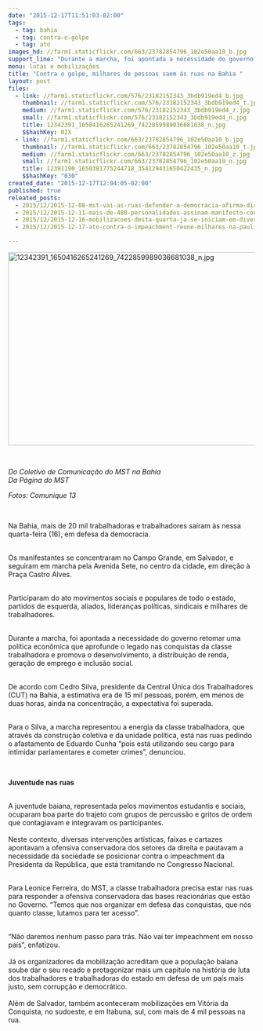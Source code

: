 ```yaml
---
date: "2015-12-17T11:51:03-02:00"
tags:
  - tag: bahia
  - tag: contra-o-golpe
  - tag: ato
images_hd: //farm1.staticflickr.com/663/23782854796_102e50aa10_b.jpg
support_line: "Durante a marcha, foi apontada a necessidade do governo retomar uma política econômica que aprofunde o legado nas conquistas da classe trabalhadora."
menu: lutas e mobilizações
title: "Contra o golpe, milhares de pessoas saem às ruas na Bahia "
layout: post
files:
  - link: //farm1.staticflickr.com/576/23182152343_3bdb919ed4_b.jpg
    thumbnail: //farm1.staticflickr.com/576/23182152343_3bdb919ed4_t.jpg
    medium: //farm1.staticflickr.com/576/23182152343_3bdb919ed4_z.jpg
    small: //farm1.staticflickr.com/576/23182152343_3bdb919ed4_n.jpg
    title: 12342391_1650416265241269_7422859989036681038_n.jpg
    $$hashKey: 02X
  - link: //farm1.staticflickr.com/663/23782854796_102e50aa10_b.jpg
    thumbnail: //farm1.staticflickr.com/663/23782854796_102e50aa10_t.jpg
    medium: //farm1.staticflickr.com/663/23782854796_102e50aa10_z.jpg
    small: //farm1.staticflickr.com/663/23782854796_102e50aa10_n.jpg
    title: 12391190_1650381775244718_354129431650422435_n.jpg
    $$hashKey: "030"
created_date: "2015-12-17T12:04:05-02:00"
published: true
releated_posts:
  - 2015/12/2015-12-08-mst-vai-as-ruas-defender-a-democracia-afirma-dirigente.md
  - 2015/12/2015-12-11-mais-de-480-personalidades-assinam-manifesto-contra-golpe.md
  - 2015/12/2015-12-16-mobilizacoes-desta-quarta-ja-se-iniciam-em-diversas-partes-do-brasil.md
  - 2015/12/2015-12-17-ato-contra-o-impeachment-reune-milhares-na-paulista.md

---
```

<p><img alt="12342391_1650416265241269_7422859989036681038_n.jpg" height="394" src="//farm1.staticflickr.com/576/23182152343_3bdb919ed4_b.jpg" width="700" /></p>

<p>&nbsp;</p>

<p><em>Do Coletivo de Comunica&ccedil;&atilde;o do MST na Bahia<br />
Da P&aacute;gina do MST</em></p>

<p><em>Fotos: Comunique 13</em></p>

<p>&nbsp;</p>

<p>Na Bahia, mais de 20 mil trabalhadoras e trabalhadores sa&iacute;ram &agrave;s nessa quarta-feira (16),&nbsp;em defesa da democracia.&nbsp;</p>

<p><br />
Os manifestantes se concentraram no Campo Grande, em Salvador, e seguiram em marcha pela&nbsp;Avenida Sete, no centro da cidade, em dire&ccedil;&atilde;o &agrave; Pra&ccedil;a Castro Alves.&nbsp;</p>

<p><br />
Participaram do ato movimentos sociais e populares de todo o estado, partidos de esquerda, aliados, lideran&ccedil;as pol&iacute;ticas, sindicais e milhares de trabalhadores.&nbsp;</p>

<p><br />
Durante a marcha, foi apontada a necessidade do governo retomar uma pol&iacute;tica econ&ocirc;mica que aprofunde o legado nas conquistas da classe trabalhadora e promova o desenvolvimento, a distribui&ccedil;&atilde;o de renda, gera&ccedil;&atilde;o de emprego e inclus&atilde;o social.</p>

<p><br />
De acordo com Cedro Silva, presidente da Central &Uacute;nica dos Trabalhadores (CUT) na Bahia, a estimativa era de 15 mil pessoas, por&eacute;m, em menos de duas horas, ainda na concentra&ccedil;&atilde;o, a expectativa foi superada.</p>

<p><br />
Para o Silva, a marcha representou&nbsp;a energia da classe trabalhadora, que atrav&eacute;s da constru&ccedil;&atilde;o coletiva e da unidade pol&iacute;tica, est&aacute; nas ruas pedindo o afastamento de Eduardo Cunha &ldquo;pois est&aacute; utilizando seu cargo para intimidar parlamentares e cometer crimes&rdquo;, denunciou.</p>

<p>&nbsp;</p>

<p><strong>Juventude nas ruas&nbsp;&nbsp;</strong></p>

<p><br />
A juventude baiana, representada pelos movimentos estudantis e sociais, ocuparam boa parte do trajeto com grupos de percuss&atilde;o e gritos de ordem que contagiavam e integravam os participantes.<br />
<br />
Neste contexto, diversas interven&ccedil;&otilde;es art&iacute;sticas, faixas e cartazes apontavam a ofensiva conservadora dos setores da direita e pautavam a necessidade da sociedade se posicionar contra o impeachment da Presidenta da Rep&uacute;blica, que est&aacute; tramitando no Congresso Nacional.</p>

<p><br />
Para Leonice Ferreira, do MST, a classe trabalhadora precisa estar nas ruas para responder a ofensiva conservadora das bases reacion&aacute;rias que est&atilde;o no Governo. &ldquo;Temos que nos organizar em defesa das conquistas, que n&oacute;s quanto classe, lutamos para ter acesso&rdquo;.&nbsp;</p>

<p><br />
&ldquo;N&atilde;o daremos nenhum passo para tr&aacute;s. N&atilde;o vai ter impeachment em nosso pa&iacute;s&rdquo;, enfatizou.&nbsp;<br />
<br />
J&aacute; os organizadores da mobiliza&ccedil;&atilde;o acreditam que a popula&ccedil;&atilde;o baiana soube dar o seu recado e protagonizar mais um cap&iacute;tulo na hist&oacute;ria de luta dos trabalhadores e trabalhadoras do estado em defesa de um pa&iacute;s mais justo, sem corrup&ccedil;&atilde;o e democr&aacute;tico.<br />
<br />
Al&eacute;m de Salvador, tamb&eacute;m aconteceram mobiliza&ccedil;&otilde;es em Vit&oacute;ria da Conquista, no sudoeste, e em Itabuna, sul, com mais de 4 mil pessoas na rua.</p>
